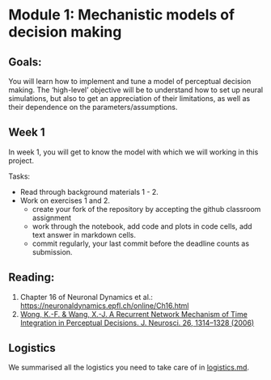 # Module 1: Mechanistic models of decision making

## Goals: 
You will learn how to implement and tune a model of perceptual decision making.
The ‘high-level’ objective will be to understand how to set up neural simulations, but also to get an appreciation of their limitations, as well as their dependence on the parameters/assumptions.

## Week 1 
In week 1, you will get to know the model with which we will working in this project.

Tasks: 
- Read through background materials 1 - 2.
- Work on exercises 1 and 2. 
  - create your fork of the repository by accepting the github classroom assignment
  - work through the notebook, add code and plots in code cells, add text answer in markdown cells. 
  - commit regularly, your last commit before the deadline counts as submission.

## Reading:
1) Chapter 16 of Neuronal Dynamics et al.: https://neuronaldynamics.epfl.ch/online/Ch16.html
2) [Wong, K.-F. & Wang, X.-J. A Recurrent Network Mechanism of Time Integration in Perceptual Decisions. J. Neurosci. 26, 1314–1328 (2006)](https://www.jneurosci.org/content/26/4/1314)

## Logistics 
We summarised all the logistics you need to take care of in [logistics.md](./logistics.md). 
